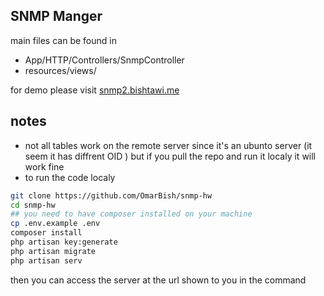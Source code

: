 ## SNMP Manger
main files can be found in 
- App/HTTP/Controllers/SnmpController
- resources/views/

for demo please visit [snmp2.bishtawi.me](snmp2.bishtawi.me)

## notes
- not all tables work on the remote server since it's an ubunto server (it seem it has diffrent OID ) but if you pull the repo and run it localy it will work fine 
- to run the code localy
```bash
git clone https://github.com/OmarBish/snmp-hw
cd snmp-hw
## you need to have composer installed on your machine
cp .env.example .env
composer install 
php artisan key:generate
php artisan migrate
php artisan serv
```
then you can access the server at the url shown to you in the command 
